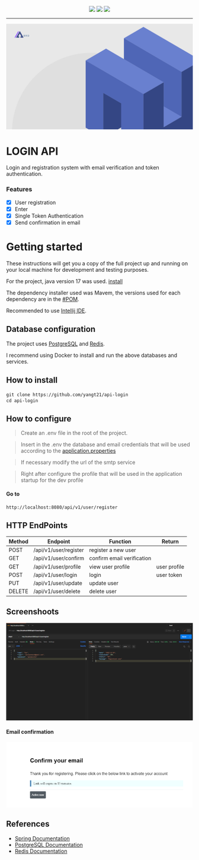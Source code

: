 <p align="center">
<img src="https://img.shields.io/github/contributors/yangt21/api-login?logo=github&color=gree&style=flat-square">
<img src="https://img.shields.io/github/languages/count/yangt21/api-login?logo=github&style=flat-square">
<img src="https://img.shields.io/github/forks/yangt21/api-login?logo=github&style=flat-square">

<hr>

<img alt="EmailScreenshoot" title="EmailScreenshoot" src="./src/main/resources/assets/brd.png" width="1000px">

# LOGIN API

Login and registration system with email verification and token authentication.

### Features

- [x] User registration
- [x] Enter
- [X] Single Token Authentication
- [X] Send confirmation in email

# Getting started

These instructions will get you a copy of the full project up and running on your local machine for development and testing purposes.

For the project, java version 17 was used. [install](https://www.oracle.com/java/technologies/javase/jdk17-archive-downloads.html)

The dependency installer used was Mavem, the versions used for each dependency are in the [#POM](./pom.xml).

Recommended to use [Intellij IDE](https://www.jetbrains.com/idea/).

## Database configuration

The project uses [PostgreSQL](https://www.postgresql.org) and [Redis](https://redis.io/).

I recommend using Docker to install and run the above databases and services.

## How to install

	git clone https://github.com/yangt21/api-login
	cd api-login

## How to configure

> Create an .env file in the root of the project.

> Insert in the .env the database and email credentials that will be used according to the [application.properties](./src/main/resources/application.properties)

> If necessary modify the url of the smtp service

> Right after configure the profile that will be used in the application startup for the dev profile

#### Go to	

	http://localhost:8080/api/v1/user/register

## HTTP EndPoints

| Method | Endpoint              | Function                   | Return       |
|--------|-----------------------|----------------------------|--------------|
| POST   | /api/v1/user/register | register a new user        |              |
| GET    | /api/v1/user/confirm  | confirm email verification |              |
| GET    | /api/v1/user/profile  | view user profile          | user profile |
| POST   | /api/v1/user/login    | login                      | user token   |
| PUT    | /api/v1/user/update   | update user                |              |
| DELETE | /api/v1/user/delete   | delete user                |              |
    
## Screenshoots

<img alt="PostmanScreenshoot" title="PostmanScreenshoot" src="assets/postman.png">

#### Email confirmation

<img alt="EmailScreenshoot" title="EmailScreenshoot" src="assets/email.png">
  
## References

+ [Spring Documentation](https://docs.spring.io/spring-boot/docs/current/reference/html/)
+ [PostgreSQL Documentation](https://www.postgresql.org/docs/)
+ [Redis Documentation](https://redis.io/docs/)


